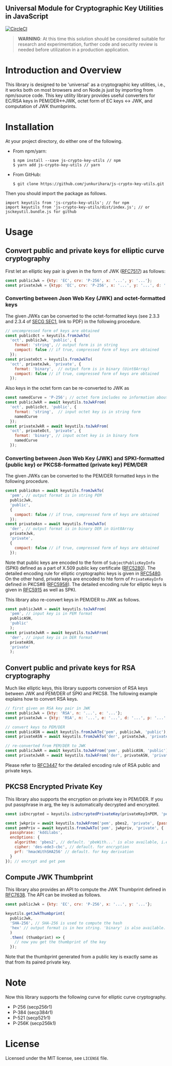 Universal Module for Cryptographic Key Utilities in JavaScript
--
[![CircleCI](https://circleci.com/gh/junkurihara/js-crypto-key-utils.svg?style=svg)](https://circleci.com/gh/junkurihara/js-crypto-key-utils)

> **WARNING**: At this time this solution should be considered suitable for research and experimentation, further code and security review is needed before utilization in a production application.

# Introduction and Overview
This library is designed to be 'universal' as a cryptographic key utilities, i.e., it works both on most browsers and on Node.js just by importing from npm/source code. This key utility library provides useful converters for EC/RSA keys in PEM/DER<->JWK, octet form of EC keys <-> JWK, and computation of JWK thumbprints.

# Installation
At your project directory, do either one of the following.

- From npm/yarn:
  ```shell
  $ npm install --save js-crypto-key-utils // npm
  $ yarn add js-crypto-key-utils // yarn
  ```
- From GitHub:
  ```shell
  $ git clone https://github.com/junkurihara/js-crypto-key-utils.git
  ```

Then you should import the package as follows.
```shell
import keyutils from 'js-crypto-key-utils'; // for npm
import keyutils from 'js-crypto-key-utils/dist/index.js'; // or jsckeyutil.bundle.js for github
```
  
# Usage
## Convert public and private keys for elliptic curve cryptography
First let an elliptic key pair is given in the form of JWK ([RFC7517](https://tools.ietf.org/html/rfc7517)) as follows:
```javascript
const publicJwk = {kty: 'EC', crv: 'P-256', x: '...', y: '...'};
const privateJwk = {ktyp: 'EC', crv: 'P-256', x: '...', y: '...', d: '...'};
```
### Converting between Json Web Key (JWK) and octet-formatted keys
The given JWKs can be converted to the octet-formatted keys (see 2.3.3 and 2.3.4 of [SECG SEC1](http://www.secg.org/sec1-v2.pdf), link to PDF) in the following procedure.
```javascript
// uncompressed form of keys are obtained
const publicOct = keyutils.fromJwkTo(
  'oct', publicJwk, 'public', {
    format: 'string', // output form is in string
    compact: false // if true, compressed form of keys are obtained
  });  
const privateOct = keyutils.fromJwkTo(
  'oct', privateJwk, 'private', {
    format: 'binary',  // output form is in binary (Uint8Array)
    compact: false // if true, compressed form of keys are obtained
  });
```
Also keys in the octet form can be re-converted to JWK as
```javascript
const namedCurve = 'P-256'; // octet form includes no information about curve. so it must be externally given.
const publicJwkR = await keyutils.toJwkFrom(
  'oct', publicOct, 'public', {
    format: 'string',  // input octet key is in string form
    namedCurve
  });
const privateJwkR = await keyutils.toJwkFrom(
  'oct', privateOct, 'private', {
    format: 'binary', // input octet key is in binary form  
    namedCurve
  });
```

### Converting between Json Web Key (JWK) and SPKI-formatted (public key) or PKCS8-formatted (private key) PEM/DER
The given JWKs can be converted to the PEM/DER formatted keys in the following procedure.
```javascript
const publicAsn = await keyutils.fromJwkTo(
  'pem', // output format is in string PEM
  publicJwk,
  'public',
  {
    compact: false // if true, compressed form of keys are obtained
  });
const privateAsn = await keyutils.fromJwkTo(
  'der', // output format is in binary DER in Uint8Array
  privateJwk,
  'private',
  {
    compact: false // if true, compressed form of keys are obtained
  });
```
Note that public keys are encoded to the form of `SubjectPublicKeyInfo` (SPKI) defined as a part of X.509 public key certificate ([RFC5280](https://tools.ietf.org/html/rfc5280)). The detailed encoding rule for elliptic cryptographic keys is given in [RFC5480](https://tools.ietf.org/html/rfc5480). On the other hand, private keys are encoded to hte form of `PrivateKeyInfo` defined in PKCS#8 ([RFC5958](https://tools.ietf.org/html/rfc5958)). The detailed encoding rule for elliptic keys is given in [RFC5915](https://tools.ietf.org/html/rfc5915) as well as SPKI.

This library also re-convert keys in PEM/DER to JWK as follows.
```javascript
const publicJwkR = await keyutils.toJwkFrom(
  'pem', // input key is in PEM format
  publicASN,
  'public'
  );
const privateJwkR = await keyutils.toJwkFrom(
  'der', // input key is in DER format 
  privateASN,
  'private'
  );
``` 

## Convert public and private keys for RSA cryptography
Much like elliptic keys, this library supports conversion of RSA keys between JWK and PEM/DER of SPKI and PKCS8. The following example explains how to convert RSA keys.
```javascript
// first given an RSA key pair in JWK
const publicJwk = {kty: 'RSA', n: '...', e: '...'};
const privateJwk = {kty: 'RSA', n: '...', e: '...', d: '...', p: '...', q: '...', dp: '...', dq: '...', qi: '...'};

// convert keys to PEM/DER
const publicASN = await keyutils.fromJwkTo('pem', publicJwk, 'public'); // to DER
const privateASN = await keyutils.fromJwkTo('der', privateJwk, 'private'); // to PEM

// re-converted from PEM/DER to JWK
const publicJwkR = await keyutils.toJwkFrom('pem', publicASN, 'public'); // from PEM
const privateJwkR = await keyutils.toJwkFrom('der', privateASN, 'private'); // from der
```
Please refer to [RFC3447](https://tools.ietf.org/html/rfc3447) for the detailed encoding rule of RSA public and private keys. 

## PKCS8 Encrypted Private Key
This library also supports the encryption on private key in PEM/DER. If you put passphrase in arg, the key is automatically decrypted and encrypted.
```javascript
const isEncrypted = keyutils.isEncryptedPrivateKey(privateKeyInPEM, 'pem'); // true or false

const jwkpriv = await keyutils.toJwkFrom('pem', pbes2, 'private', {passphrase: 'password'}); // decrypt and get jwk
const pemPriv = await keyutils.fromJwkTo('pem', jwkpriv, 'private', {
  passphrase: 'kddilabs',
  encOptions: {
    algorithm: 'pbes2', // default. 'pbeWith...' is also available, i.e., pbes1.
    cipher: 'des-ede3-cbc', // default. for encryption
    prf: 'hmacWithSHA256' // default. for key derivation
  }
}); // encrypt and get pem
```

## Compute JWK Thumbprint
This library also provides an API to compute the JWK Thumbprint defined in [RFC7638](https://tools.ietf.org/html/rfc7638). The API can be invoked as follows.
```javascript
const publicJwk = {kty: 'EC', crv: 'P-256', x: '...', y: '...'};

keyutils.getJwkThumbprint(
  publicJwk,
  'SHA-256', // SHA-256 is used to compute the hash
  'hex' // output format is in hex string. 'binary' is also available.
  ) 
  .then( (thumbprint) => {
    // now you get the thumbprint of the key
  });
```
Note that the thumbprint generated from a public key is exactly same as that from its paired private key.

# Note
Now this library supports the following curve for elliptic curve cryptography.
- P-256 (secp256r1)
- P-384 (secp384r1)
- P-521 (secp521r1)
- P-256K (secp256k1)

# License
Licensed under the MIT license, see `LICENSE` file.